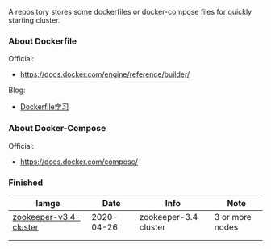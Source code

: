 A repository stores some dockerfiles or docker-compose files for quickly starting cluster.

### About Dockerfile

Official: 

-   https://docs.docker.com/engine/reference/builder/

Blog:

-   [Dockerfile学习](https://jasonkayzk.github.io/2019/10/16/Dockerfile%E5%AD%A6%E4%B9%A0/)

### About Docker-Compose

Official:

-   https://docs.docker.com/compose/

### Finished

| Iamge                                                        | Date       | Info                  | Note            |
| ------------------------------------------------------------ | ---------- | --------------------- | --------------- |
| [zookeeper-v3.4-cluster](https://github.com/JasonkayZK/docker_repo/tree/zookeeper-v3.4-cluster) | 2020-04-26 | zookeeper-3.4 cluster | 3 or more nodes |
|                                                              |            |                       |                 |
|                                                              |            |                       |                 |



